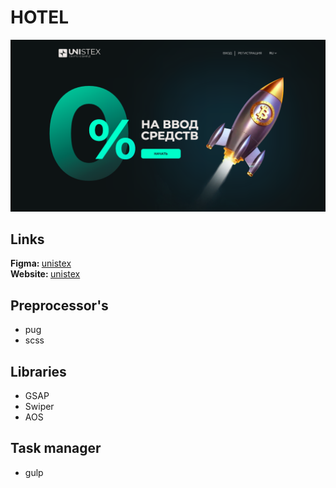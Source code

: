# HOTEL

<img src="./unistex.png">

## Links
<b>Figma: </b><a href="https://www.figma.com/file/ohHqrRhtwTgeBVTnGRBNXN/UNI-STEX_Landing_Page-(Copy)-(Copy)?node-id=0%3A1&t=YaK7Au6Mc97asJvH-1">unistex</a>
<br>
<b>Website: </b><a href="https://unistex.vercel.app/">unistex</a>

## Preprocessor's
- pug
- scss

## Libraries
- GSAP
- Swiper
- AOS

## Task manager
- gulp